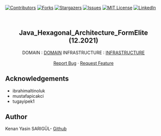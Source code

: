 [![Contributors][contributors-shield]][contributors-url]
[![Forks][forks-shield]][forks-url]
[![Stargazers][stars-shield]][stars-url]
[![Issues][issues-shield]][issues-url]
[![MIT License][license-shield]][license-url]
[![LinkedIn][linkedin-shield]][linkedin-url]

<br>

<p align="center">
  <h2 align="center"> Java_Hexagonal_Architecture_FormElite
 (12.2021)</h2>
  <p align="center">
    DOMAIN : <a href="https://github.com/kenanyasinsarigul/Java_Hexagonal_Architecture_FormElite/tree/main/domain">DOMAIN</a>
    INFRASTRUCTURE : <a href="https://github.com/kenanyasinsarigul/Java_Hexagonal_Architecture_FormElite/tree/main/infrastructure">INFRASTRUCTURE</a>
    <br />
    <br />
    <a href="https://github.com/kenanyasinsarigul/Java_Hexagonal_Architecture_FormElite/issues">Report Bug</a>
    ·
    <a href="https://github.com/kenanyasinsarigul/Java_Hexagonal_Architecture_FormElite/issues">Request Feature</a>
  </p>
</p>


## Acknowledgements

- ibrahimaltinoluk
- mustafapicakci
- tugayipek1

## Author
Kenan Yasin SARIGÜL- <a href="https://github.com/kenanyasinsarigul/">Github</a>

[contributors-shield]: https://img.shields.io/github/contributors/kenanyasinsarigul/Java_Hexagonal_Architecture_FormElite.svg?style=for-the-badge
[contributors-url]: https://github.com/kenanyasinsarigul/Java_Hexagonal_Architecture_FormElite/graphs/contributors
[forks-shield]: https://img.shields.io/github/forks/kenanyasinsarigul/Java_Hexagonal_Architecture_FormElite.svg?style=for-the-badge
[forks-url]: https://github.com/kenanyasinsarigul/Java_Hexagonal_Architecture_FormElite/network/members
[stars-shield]: https://img.shields.io/github/stars/kenanyasinsarigul/Java_Hexagonal_Architecture_FormElite.svg?style=for-the-badge
[stars-url]: https://github.com/kenanyasinsarigul/Java_Hexagonal_Architecture_FormElite/stargazers
[issues-shield]: https://img.shields.io/github/issues/kenanyasinsarigul/Java_Hexagonal_Architecture_FormElite.svg?style=for-the-badge
[issues-url]: https://github.com/kenanyasinsarigul/Java_Hexagonal_Architecture_FormElite/issues
[license-shield]: https://img.shields.io/github/license/kenanyasinsarigul/Java_Hexagonal_Architecture_FormElite.svg?style=for-the-badge
[license-url]: https://github.com/kenanyasinsarigul/Java_Hexagonal_Architecture_FormElite/blob/master/LICENSE.txt
[linkedin-shield]: https://img.shields.io/badge/-LinkedIn-black.svg?style=for-the-badge&logo=linkedin&colorB=555
[linkedin-url]: https://www.linkedin.com/in/kenan-yasin-sar%C4%B1g%C3%BCl-155379188/
